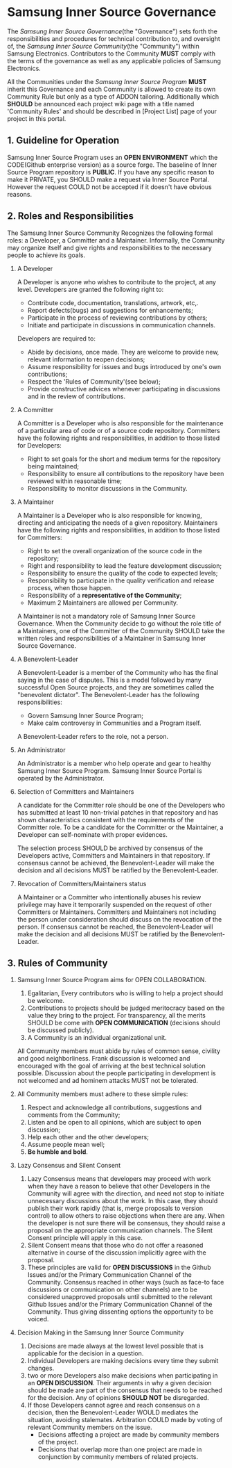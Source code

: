 # Samsung Inner Source Governance

The *Samsung Inner Source Governance*(the "Governance") sets forth the responsibilities and procedures for technical contribution to, and oversight of, the *Samsung Inner Source Community*(the "Community") within Samsung Electronics. Contributors to the Community **MUST** comply with the terms of the governance as well as any applicable policies of Samsung Electronics.

All the Communities under the *Samsung Inner Source Program*  **MUST** inherit this Governance and each Community is allowed to create its own Community Rule but only as a type of ADDON tailoring. Additionally which **SHOULD** be announced each project wiki page with a title named 'Community Rules' and should be described in [Project List] page  of your project in this portal.

## 1. Guideline for Operation
Samsung Inner Source Program uses an **OPEN ENVIRONMENT** which the CODE(Github enterprise version) as a source forge.
The baseline of Inner Source Program repository is **PUBLIC**. If you have any specific reason to make it PRIVATE, you SHOULD make a request via Inner Source Portal. However the request COULD not be accepted if it doesn't have obvious reasons.

## 2. Roles and Responsibilities
The Samsung Inner Source Community Recognizes the following formal roles: a Developer,  a Committer and a Maintainer. 
Informally, the Community may organize itself and give rights and responsibilities to the necessary people to achieve its goals.
  
1. A Developer
  
   A Developer is anyone who wishes to contribute to the project, at any level. Developers are granted the following right to:
   - Contribute code, documentation, translations, artwork, etc,.
   - Report defects(bugs) and suggestions for enhancements;
   - Participate in the process of reviewing contributions by others;
   - Initiate and participate in discussions in communication channels.

   Developers are required to:
   - Abide by decisions,  once made. They are welcome to provide new, relevant information to reopen decisions;
   - Assume responsibility for issues and bugs introduced by one's own contributions;
   - Respect the 'Rules of Community'(see below);
   - Provide constructive advices whenever participating in discussions and in the review of contributions.               

2. A Committer

   A Committer is a Developer who is also responsible for the maintenance of a particular area of code or of a source code repository. Committers have the following rights and responsibilities, in addition to those listed for Developers:
   - Right to set goals for the short and medium terms for the repository being maintained;
   - Responsibility to ensure all contributions to the repository have been reviewed within reasonable time;
   - Responsibility to monitor discussions in the Community.

3. A Maintainer

   A Maintainer is a Developer who is also responsible for knowing, directing and anticipating the needs of  a given repository. Maintainers have the following rights and responsibilities, in addition to those listed for Committers:
   - Right to set the overall organization of the source code in the repository;
   - Right and responsibility to lead the feature development discussion;
   - Responsibility to ensure the quality of the code to expected levels;
   - Responsibility to participate in the quality verification and release process, when those happen. 
   - Responsibility of a **representative of the Community**;
   - Maximum 2 Maintainers are allowed per Community.

   A Maintainer is not a mandatory role of Samsung Inner Source Governance. When the Community decide to go without the role title of a Maintainers, one of the Committer of the Community SHOULD take the written roles and responsibilities  of a Maintainer in Samsung Inner Source Governance.

4. A Benevolent-Leader

   A Benevolent-Leader is a member of the Community who has the final saying in the case of disputes. This is a model followed by many successful Open Source projects, and they are sometimes called the "benevolent dictator". The Benevolent-Leader has the following responsibilities:
   - Govern Samsung Inner Source Program;
   - Make calm controversy in Communities and a Program itself.

   A Benevolent-Leader refers to the role, not a person.

5. An Administrator

   An Administrator is a member who help operate and gear to healthy Samsung Inner Source Program. Samsung Inner Source Portal is operated by the Administrator.  

6. Selection of Committers and Maintainers

   A candidate for the Committer role should be one of the Developers who has submitted at least 10 non-trivial patches in that repository and has shown characteristics consistent with the requirements of the Committer role. To be a candidate for the Committer or the Maintainer, a Developer can self-nominate with proper evidences.

   The selection process SHOULD be archived by consensus of the Developers active, Committers and Maintainers in that repository. If consensus cannot be achieved, the Benevolent-Leader will make the decision and all decisions MUST be ratified by the Benevolent-Leader.

7. Revocation of Committers/Maintainers status

   A Maintainer or a Committer who intentionally abuses his review privilege may have it temporarily suspended on the request of other Committers or Maintainers. Committers and Maintainers not including the person under consideration should discuss on the revocation of the person. If consensus cannot be reached, the Benevolent-Leader will make the decision and all decisions MUST be ratified by the Benevolent-Leader.

## 3. Rules of Community

1. Samsung Inner Source Program aims for OPEN COLLABORATION.
 
   1) Egalitarian, Every contributors who is willing to help a project should be welcome.
   2) Contributions to projects should be judged meritocracy based on the value they bring to the project. For transparency, all the merits SHOULD be come with **OPEN COMMUNICATION** (decisions should be discussed publicly).
   3) A Community is an individual organizational unit. 

   All Community members must abide by rules of common sense, civility and good neighborliness. Frank discussion is welcomed and encouraged with the goal of arriving at the best technical solution possible. Discussion about the people participating in development is not welcomed and ad hominem attacks MUST not be tolerated.

2. All Community members must adhere to these simple rules:

   1) Respect and acknowledge all contributions, suggestions and comments from the Community;
   2) Listen and be open to all opinions, which are subject to open discussion;
   3) Help each other and the other developers;
   4) Assume people mean well;
   5) **Be humble and bold**.

3. Lazy Consensus and Silent Consent

   1) Lazy Consensus means that developers may proceed with work when they have a reason to believe that other Developers in the Community will agree with the direction, and need not stop to initiate unnecessary discussions about the work. In this case, they should publish their work rapidly (that is, merge proposals to version control) to allow others to raise objections when there are any. When the developer is not sure there will be consensus, they should raise a proposal on the appropriate communication channels. The Silent Consent principle will apply in this case.
   2) Silent Consent means that those who do not offer a reasoned alternative in course of the discussion implicitly agree with the proposal.
   3) These principles are valid for **OPEN DISCUSSIONS** in the Github Issues and/or the Primary Communication Channel of the Community. Consensus reached in other ways (such as face-to face discussions or communication on other channels) are to be considered unapproved proposals until submitted to the relevant Github Issues and/or the Primary Communication Channel of the Community. Thus giving dissenting options the opportunity to be voiced.

4. Decision Making in the Samsung Inner Source Community

   1) Decisions are made always at the lowest level possible that is applicable for the decision in a question.
   2) Individual Developers are making decisions every time they submit changes.
   3) two or more Developers also make decisions when participating in an **OPEN DISCUSSION**. Their arguments in why a given decision should be made are part of the consensus that needs to be reached for the decision. Any of opinions **SHOULD NOT** be disregarded.
   4) If those Developers cannot agree and reach consensus on a decision, then the Benevolent-Leader WOULD mediates the situation, avoiding stalemates. Arbitration COULD made by voting of relevant Community members on the issue.
      - Decisions affecting a project are made by community members of the project.
      - Decisions that overlap more than one project are made in conjunction by community members of related projects.
